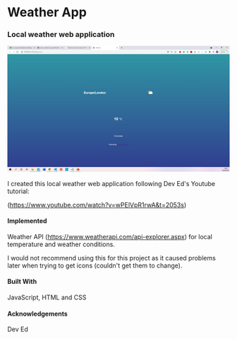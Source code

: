 # Weather App
### Local weather web application 
 
 <img src= "https://github.com/CLovina/Weather-App/blob/378074fcc310691d7ff2aca10a803f14fe61c61b/WeatherApp.jpg" alt="Weather Website">
 
 I created this local weather web application following Dev Ed's Youtube tutorial:
 
 (https://www.youtube.com/watch?v=wPElVpR1rwA&t=2053s)
 
 
 #### Implemented 
 Weather API (https://www.weatherapi.com/api-explorer.aspx) for local temperature and weather conditions. 
 
 I would not recommend using this for this project as it caused problems later when trying to get icons (couldn't get them to change). 
 
 #### Built With 
 JavaScript, HTML and CSS 
 
 #### Acknowledgements 
 Dev Ed
